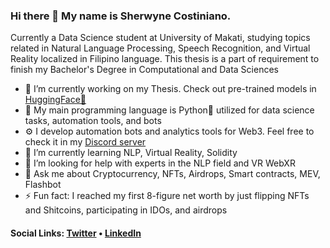 ### Hi there 👋 My name is Sherwyne Costiniano.
Currently a Data Science student at University of Makati, studying topics related in Natural Language Processing, Speech Recognition, and Virtual Reality localized in Filipino language. This thesis is a part of requirement to finish my Bachelor's Degree in Computational and Data Sciences

* 🔭 I’m currently working on my Thesis. Check out pre-trained models in [HuggingFace🤗](https://huggingface.co/scostiniano)
* 🤖 My main programming language is Python🐍 utilized for data science tasks, automation tools, and bots
* ⚙️ I develop automation bots and analytics tools for Web3. Feel free to check it in my [Discord server](https://discord.gg/Ar7qCq3c8J)
* 🌱 I’m currently learning NLP, Virtual Reality, Solidity
* 🤔 I’m looking for help with experts in the NLP field and VR WebXR
* 💬 Ask me about Cryptocurrency, NFTs, Airdrops, Smart contracts, MEV, Flashbot
* ⚡ Fun fact: I reached my first 8-figure net worth by just flipping NFTs and Shitcoins, participating in IDOs, and airdrops

#### Social Links: [Twitter](https://twitter.com/shercostiniano) • [LinkedIn](https://www.linkedin.com/in/shercostiniano)
